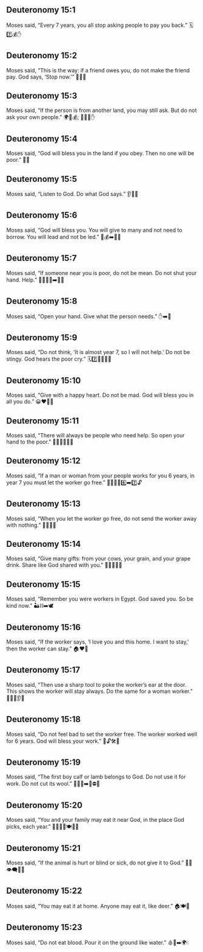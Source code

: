 ## Deuteronomy 15:1
Moses said, “Every 7 years, you all stop asking people to pay you back.” 🗓️7️⃣💰✋
## Deuteronomy 15:2
Moses said, “This is the way: if a friend owes you, do not make the friend pay. God says, ‘Stop now.’” 👥💵❌
## Deuteronomy 15:3
Moses said, “If the person is from another land, you may still ask. But do not ask your own people.” 🌍💬💰; 🧑‍🤝‍🧑✋
## Deuteronomy 15:4
Moses said, “God will bless you in the land if you obey. Then no one will be poor.” 🌾😊
## Deuteronomy 15:5
Moses said, “Listen to God. Do what God says.” 👂📖✅
## Deuteronomy 15:6
Moses said, “God will bless you. You will give to many and not need to borrow. You will lead and not be led.” 🙌💰➡️🤝👑
## Deuteronomy 15:7
Moses said, “If someone near you is poor, do not be mean. Do not shut your hand. Help.” 🧑‍🤝‍🧑💔➡️🤝💖
## Deuteronomy 15:8
Moses said, “Open your hand. Give what the person needs.” ✋➡️🎁
## Deuteronomy 15:9
Moses said, “Do not think, ‘It is almost year 7, so I will not help.’ Do not be stingy. God hears the poor cry.” 🗓️7️⃣🧠🚫😠🙏
## Deuteronomy 15:10
Moses said, “Give with a happy heart. Do not be mad. God will bless you in all you do.” 😀❤️🎁🙏
## Deuteronomy 15:11
Moses said, “There will always be people who need help. So open your hand to the poor.” 👋🧑‍🦽🧑‍🍼🍞
## Deuteronomy 15:12
Moses said, “If a man or woman from your people works for you 6 years, in year 7 you must let the worker go free.” 👨‍🌾👩‍🌾6️⃣➡️7️⃣🔓
## Deuteronomy 15:13
Moses said, “When you let the worker go free, do not send the worker away with nothing.” 🚶‍♂️🎁✅
## Deuteronomy 15:14
Moses said, “Give many gifts: from your cows, your grain, and your grape drink. Share like God shared with you.” 🐄🌾🍇🥤🎁
## Deuteronomy 15:15
Moses said, “Remember you were workers in Egypt. God saved you. So be kind now.” 🏜️⛓️➡️🕊️
## Deuteronomy 15:16
Moses said, “If the worker says, ‘I love you and this home. I want to stay,’ then the worker can stay.” 🏠❤️🙂
## Deuteronomy 15:17
Moses said, “Then use a sharp tool to poke the worker’s ear at the door. This shows the worker will stay always. Do the same for a woman worker.” 🚪🫳🧰👂🔸
## Deuteronomy 15:18
Moses said, “Do not feel bad to set the worker free. The worker worked well for 6 years. God will bless your work.” 🙂🔓🛠️🙏
## Deuteronomy 15:19
Moses said, “The first boy calf or lamb belongs to God. Do not use it for work. Do not cut its wool.” 🐄🐑👶➡️🙏⛔🧶
## Deuteronomy 15:20
Moses said, “You and your family may eat it near God, in the place God picks, each year.” 👨‍👩‍👧‍👦🍽️🙏📍
## Deuteronomy 15:21
Moses said, “If the animal is hurt or blind or sick, do not give it to God.” 🐑🤕👁️‍🗨️🚫🙏
## Deuteronomy 15:22
Moses said, “You may eat it at home. Anyone may eat it, like deer.” 🏠🍽️🦌
## Deuteronomy 15:23
Moses said, “Do not eat blood. Pour it on the ground like water.” 🩸🚫➡️🌍💧
